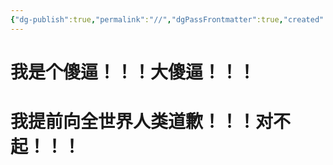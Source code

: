 ```yaml
---
{"dg-publish":true,"permalink":"//","dgPassFrontmatter":true,"created":"2024-11-30T18:05:50.906+08:00","updated":"2024-11-30T17:35:02.332+08:00"}
---
```



# 我是个傻逼！！！大傻逼！！！

# 我提前向全世界人类道歉！！！对不起！！！

